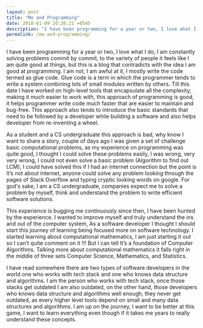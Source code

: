 ```yaml
---
layout: post
title: "Me and Programming"
date: 2018-01-09 20:26:21 +0545
description: "I have been programming for a year or two, I love what I do, I am constantly solving problems commit by commit, to the variety of people it feels like I am quite good at things, but this is a blog that contradicts with the idea I am good at programming."
permalink: /me-and-programming/
---
```


I have been programming for a year or two, I love what I do, I am constantly solving problems commit by commit, to the variety of people it feels like I am quite good at things, but this is a blog that contradicts with the idea I am good at programming. I am not, I am awful at it, I mostly write the code termed as glue code. Glue code is a term in which the programmer tends to write a system combining lots of small modules written by others. Till this date I have worked on high-level tools that encapsulate all the complexity, making it much easier to work with, this approach of programming is good, it helps programmer write code much faster that are easier to maintain and bug-free. This approach also tends to introduce the basic standards that need to be followed by a developer while building a software and also helps developer from re-inventing a wheel.

As a student and a CS undergraduate this approach is bad, why know I want to share a story, couple of days ago I was given a set of challenge basic computational problems, as my experience on programming was quite good, I thought I could solve these problems easily, I was wrong, very very wrong, I could not even solve a basic problem (Algorithm to find out LCM), I could have solved this if I had an internet connection but the point is It’s not about internet, anyone could solve any problem looking through the pages of Stack Overflow and typing cryptic looking words on google. For god's sake, I am a CS undergraduate, companies expect me to solve a problem by myself, think and understand the problem to write efficient software solutions.

This experience is bugging me continuously since then, I have been hunted by the experience. I wanted to improve myself and truly understand the ins and out of the computer system, As a software developer I thought I should start this journey of learning being focused more on software technology. I started learning about computational mathematics, I am just starting it out so I can’t quite comment on it !!! But I can tell It’s a foundation of Computer Algorithms. Talking more about computational mathematics it falls right in the middle of three sets Computer Science, Mathematics, and Statistics.

I have read somewhere there are two types of software developers in the world one who works with tech stack and one who knows data structure and algorithms. I am the person who works with tech stack, once those stacks get outdated I am also outdated, on the other hand, those developers who knows data structure and algorithms well enough, they never get outdated, as every higher level tools depend on small and many data structures and algorithms. I am up on the journey, I want to be better at this game, I want to learn everything even though if it takes me years to really understand these concepts.

